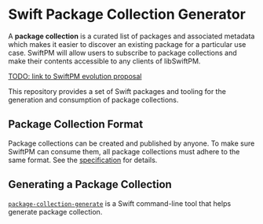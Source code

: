 # Swift Package Collection Generator

A **package collection** is a curated list of packages and associated metadata which makes it 
easier to discover an existing package for a particular use case. SwiftPM will allow users 
to subscribe to package collections and make their contents accessible to any clients of libSwiftPM. 

[TODO: link to SwiftPM evolution proposal](https://forums.swift.org/t/package-collections/41522) 

This repository provides a set of Swift packages and tooling for the generation
and consumption of package collections.

## Package Collection Format

Package collections can be created and published by anyone. To make sure SwiftPM can consume 
them, all package collections must adhere to the same format. See the [specification](Sources/PackageCollectionModel/README.md) 
for details.

## Generating a Package Collection

[`package-collection-generate`](Sources/PackageCollectionGenerator/README.md) is a Swift
command-line tool that helps generate package collection.
